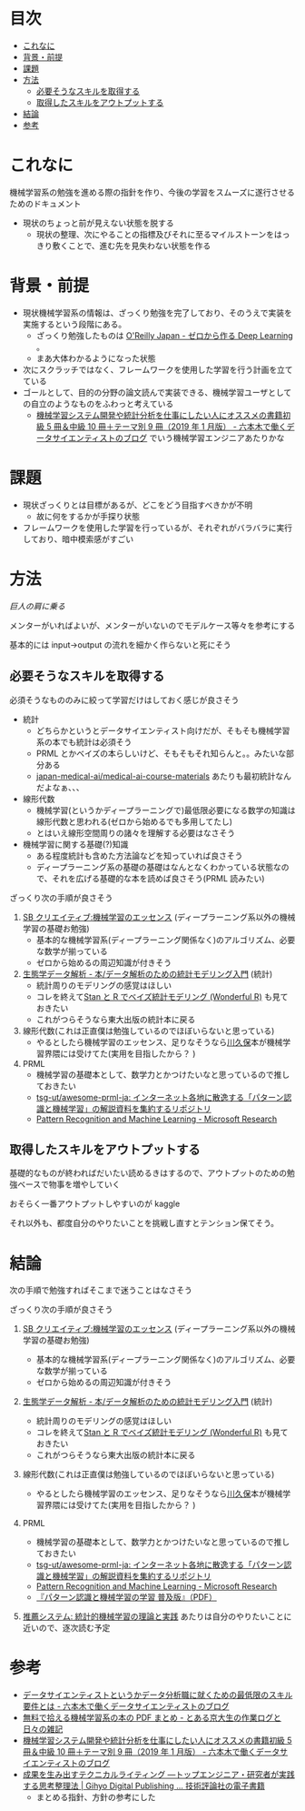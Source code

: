 # 目次
<!-- START doctoc generated TOC please keep comment here to allow auto update -->
<!-- DON'T EDIT THIS SECTION, INSTEAD RE-RUN doctoc TO UPDATE -->


- [これなに](#%E3%81%93%E3%82%8C%E3%81%AA%E3%81%AB)
- [背景・前提](#%E8%83%8C%E6%99%AF%E3%83%BB%E5%89%8D%E6%8F%90)
- [課題](#%E8%AA%B2%E9%A1%8C)
- [方法](#%E6%96%B9%E6%B3%95)
  - [必要そうなスキルを取得する](#%E5%BF%85%E8%A6%81%E3%81%9D%E3%81%86%E3%81%AA%E3%82%B9%E3%82%AD%E3%83%AB%E3%82%92%E5%8F%96%E5%BE%97%E3%81%99%E3%82%8B)
  - [取得したスキルをアウトプットする](#%E5%8F%96%E5%BE%97%E3%81%97%E3%81%9F%E3%82%B9%E3%82%AD%E3%83%AB%E3%82%92%E3%82%A2%E3%82%A6%E3%83%88%E3%83%97%E3%83%83%E3%83%88%E3%81%99%E3%82%8B)
- [結論](#%E7%B5%90%E8%AB%96)
- [参考](#%E5%8F%82%E8%80%83)

<!-- END doctoc generated TOC please keep comment here to allow auto update -->

# これなに

機械学習系の勉強を進める際の指針を作り、今後の学習をスムーズに遂行させるためのドキュメント

- 現状のちょっと前が見えない状態を脱する
  - 現状の整理、次にやることの指標及びそれに至るマイルストーンをはっきり敷くことで、進む先を見失わない状態を作る

# 背景・前提

- 現状機械学習系の情報は、ざっくり勉強を完了しており、そのうえで実装を実施するという段階にある。
  - ざっくり勉強したものは [O'Reilly Japan - ゼロから作る Deep Learning](https://www.oreilly.co.jp/books/9784873117584/) 。
  - まあ大体わかるようになった状態
- 次にスクラッチではなく、フレームワークを使用した学習を行う計画を立てている
- ゴールとして、目的の分野の論文読んで実装できる、機械学習ユーザとしての自立のようなものをふわっと考えている
  - [機械学習システム開発や統計分析を仕事にしたい人にオススメの書籍初級 5 冊＆中級 10 冊＋テーマ別 9 冊（2019 年 1 月版） - 六本木で働くデータサイエンティストのブログ](https://tjo.hatenablog.com/entry/2019/01/10/190000) でいう機械学習エンジニアあたりかな

# 課題

- 現状ざっくりとは目標があるが、どこをどう目指すべきかが不明
  - 故に何をするかが手探り状態
- フレームワークを使用した学習を行っているが、それぞれがバラバラに実行しており、暗中模索感がすごい

# 方法

_巨人の肩に乗る_

メンターがいればよいが、メンターがいないのでモデルケース等々を参考にする

基本的には input→output の流れを細かく作らないと死にそう

## 必要そうなスキルを取得する

必須そうなもののみに絞って学習だけはしておく感じが良さそう

- 統計
  - どちらかというとデータサイエンティスト向けだが、そもそも機械学習系の本でも統計は必須そう
  - PRML とかベイズの本らしいけど、そもそもそれ知らんと。。みたいな部分ある
  - [japan-medical-ai/medical-ai-course-materials](https://github.com/japan-medical-ai/medical-ai-course-materials) あたりも最初統計なんだよなぁ、、、
- 線形代数
  - 機械学習(というかディープラーニングで)最低限必要になる数学の知識は線形代数と思われる(ゼロから始めるでも多用してたし)
  - とはいえ線形空間周りの諸々を理解する必要はなさそう
- 機械学習に関する基礎(?)知識
  - ある程度統計も含めた方法論などを知っていれば良さそう
  - ディープラーニング系の基礎の基礎はなんとなくわかっている状態なので、それを広げる基礎的な本を読めば良さそう(PRML 読みたい)

ざっくり次の手順が良さそう

1. [SB クリエイティブ:機械学習のエッセンス](https://www.sbcr.jp/products/4797393965.html) (ディープラーニング系以外の機械学習の基礎お勉強)
   - 基本的な機械学習系(ディープラーニング関係なく)のアルゴリズム、必要な数学が揃っている
   - ゼロから始めるの周辺知識が付きそう
2. [生態学データ解析 - 本/データ解析のための統計モデリング入門](http://hosho.ees.hokudai.ac.jp/~kubo/ce/IwanamiBook.html) (統計)
   - 統計周りのモデリングの感覚はほしい
   - コレを終えて[Stan と R でベイズ統計モデリング (Wonderful R)](https://www.amazon.co.jp/exec/obidos/ASIN/4320112423/statmodeling-22/) も見ておきたい
   - これがつらそうなら東大出版の統計本に戻る
3. 線形代数(これは正直僕は勉強しているのでほぼいらないと思っている)
   - やるとしたら機械学習のエッセンス、足りなそうなら[川久保](https://www.mercari.com/jp/search/?sort_order=&keyword=%E7%B7%9A%E5%BD%A2%E4%BB%A3%E6%95%B0+%E5%B7%9D%E4%B9%85%E4%BF%9D&category_root=&brand_name=&brand_id=&size_group=&price_min=&price_max=&status_on_sale=1)本が機械学習界隈には受けてた(実用を目指したから？ )
4. PRML
   - 機械学習の基礎本として、数学力とかつけたいなと思っているので推しておきたい
   - [tsg-ut/awesome-prml-ja: インターネット各地に散逸する「パターン認識と機械学習」の解説資料を集約するリポジトリ](https://github.com/tsg-ut/awesome-prml-ja)
   - [Pattern Recognition and Machine Learning - Microsoft Research](https://www.microsoft.com/en-us/research/publication/pattern-recognition-machine-learning/)

## 取得したスキルをアウトプットする

基礎的なものが終わればだいたい読めるきはするので、アウトプットのための勉強ベースで物事を増やしていく

おそらく一番アウトプットしやすいのが kaggle

それ以外も、都度自分のやりたいことを挑戦し直すとテンション保てそう。

# 結論

次の手順で勉強すればそこまで迷うことはなさそう

ざっくり次の手順が良さそう

1. [SB クリエイティブ:機械学習のエッセンス](https://www.sbcr.jp/products/4797393965.html) (ディープラーニング系以外の機械学習の基礎お勉強)
   - 基本的な機械学習系(ディープラーニング関係なく)のアルゴリズム、必要な数学が揃っている
   - ゼロから始めるの周辺知識が付きそう
2. [生態学データ解析 - 本/データ解析のための統計モデリング入門](http://hosho.ees.hokudai.ac.jp/~kubo/ce/IwanamiBook.html) (統計)
   - 統計周りのモデリングの感覚はほしい
   - コレを終えて[Stan と R でベイズ統計モデリング (Wonderful R)](https://www.amazon.co.jp/exec/obidos/ASIN/4320112423/statmodeling-22/) も見ておきたい
   - これがつらそうなら東大出版の統計本に戻る
3. 線形代数(これは正直僕は勉強しているのでほぼいらないと思っている)
   - やるとしたら機械学習のエッセンス、足りなそうなら[川久保](https://www.mercari.com/jp/search/?sort_order=&keyword=%E7%B7%9A%E5%BD%A2%E4%BB%A3%E6%95%B0+%E5%B7%9D%E4%B9%85%E4%BF%9D&category_root=&brand_name=&brand_id=&size_group=&price_min=&price_max=&status_on_sale=1)本が機械学習界隈には受けてた(実用を目指したから？ )
4. PRML

   - 機械学習の基礎本として、数学力とかつけたいなと思っているので推しておきたい
   - [tsg-ut/awesome-prml-ja: インターネット各地に散逸する「パターン認識と機械学習」の解説資料を集約するリポジトリ](https://github.com/tsg-ut/awesome-prml-ja)
   - [Pattern Recognition and Machine Learning - Microsoft Research](https://www.microsoft.com/en-us/research/publication/pattern-recognition-machine-learning/)
   - [『パターン認識と機械学習の学習 普及版』（PDF）](https://herumi.github.io/prml/)

5. [推薦システム: 統計的機械学習の理論と実践](https://www.amazon.co.jp/exec/obidos/ASIN/4320124308/hatena-blog-22/) あたりは自分のやりたいことに近いので、逐次読む予定

# 参考

- [データサイエンティストというかデータ分析職に就くための最低限のスキル要件とは - 六本木で働くデータサイエンティストのブログ](https://tjo.hatenablog.com/entry/2015/03/13/190000)
- [無料で拾える機械学習系の本の PDF まとめ - とある京大生の作業ログと日々の雑記](http://komi1230.hatenablog.com/entry/2019/03/14/154236)
- [機械学習システム開発や統計分析を仕事にしたい人にオススメの書籍初級 5 冊＆中級 10 冊＋テーマ別 9 冊（2019 年 1 月版） - 六本木で働くデータサイエンティストのブログ](https://tjo.hatenablog.com/entry/2019/01/10/190000)
- [成果を生み出すテクニカルライティング ―トップエンジニア・研究者が実践する思考整理法 | Gihyo Digital Publishing … 技術評論社の電子書籍](https://gihyo.jp/dp/ebook/2019/978-4-297-10407-8)
  - まとめる指針、方針の参考にした
